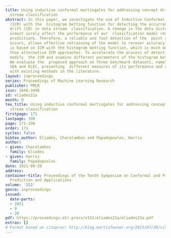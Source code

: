 ```yaml
---
title: Using inductive conformal martingales for addressing concept drift in data
  stream classification
abstract: In this paper, we investigate the use of Inductive Conformal Martingales
  (ICM) with the  histogram betting function for detecting the occurrence of concept
  drift (CD) in data stream  classification. A change in the data distribution will
  almost surely affect the performance of our  classification model resulting in false
  predictions. Therefore, a reliable and fast detection of the  point at which a CD
  occurs, allows effective retraining of the model to recover accuracy. Our  approach
  is based on ICM with the histogram betting function, which is much more computationally  efficient
  than alternative ICM approaches. To accelerate the process of detecting CD we also
  modify  the ICM and examine different parameters of the histogram betting function.
  We evaluate the  proposed approach on three benchmark datasets, namely STAGGER,
  SEA and ELEC, presenting  different measures of its performance and comparing it
  with existing methods in the literature.
layout: inproceedings
series: Proceedings of Machine Learning Research
publisher: PMLR
issn: 2640-3498
id: eliades21a
month: 0
tex_title: Using inductive conformal martingales for addressing concept drift in data
  stream classification
firstpage: 171
lastpage: 190
page: 171-190
order: 171
cycles: false
bibtex_author: Eliades, Charalambos and Papadopoulos, Harris
author:
- given: Charalambos
  family: Eliades
- given: Harris
  family: Papadopoulos
date: 2021-09-20
address:
container-title: Proceedings of the Tenth Symposium on Conformal and Probabilistic
  Prediction and Applications
volume: '152'
genre: inproceedings
issued:
  date-parts:
  - 2021
  - 9
  - 20
pdf: https://proceedings.mlr.press/v152/eliades21a/eliades21a.pdf
extras: []
# Format based on citeproc: http://blog.martinfenner.org/2013/07/30/citeproc-yaml-for-bibliographies/
---
```


